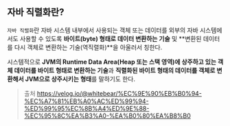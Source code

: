 ## 자바 직렬화란?

`자바 직렬화`란 자바 시스템 내부에서 사용되는 객체 또는 데이터를 외부의 자바 시스템에서도 사용할 수 있도록 **바이트(byte) 형태로 데이터 변환하는 기술** 및 **변환된 데이터를 다시 객체로 변환하는 기술(역직렬화)**을 아울러서 칭한다.

시스템적으로 **JVM의 Runtime Data Area(Heap 또는 스택 영역)에 상주하고 있는 객체 데이터를 바이트 형태로 변환하는 기술**과 **직렬화된 바이트 형태의 데이터를 객체로 변환해서 JVM으로 상주시키는 형태**를 말하기도 한다.


>출처 
>https://velog.io/@whitebear/%EC%9E%90%EB%B0%94-%EC%A7%81%EB%A0%AC%ED%99%94-%ED%99%95%EC%8B%A4%ED%9E%88-%EC%95%8C%EA%B3%A0-%EA%B0%80%EA%B8%B0